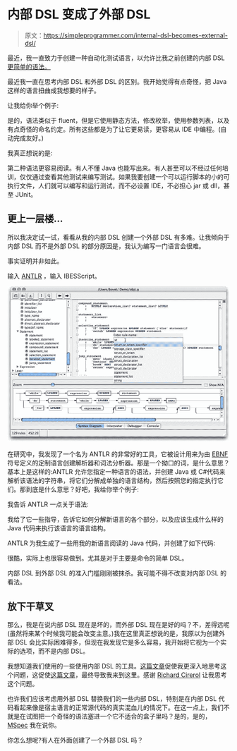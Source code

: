 # 内部 DSL 变成了外部 DSL

> 原文：<https://simpleprogrammer.com/internal-dsl-becomes-external-dsl/>

最近，我一直致力于创建一种自动化测试语言，以允许比我之前创建的内部 DSL [更简单的语法。](https://simpleprogrammer.com/2010/01/05/automated-ui-testing-framework-a-real-example/)

最近我一直在思考内部 DSL 和外部 DSL 的区别。我开始觉得有点奇怪，把 Java 这样的语言扭曲成我想要的样子。

让我给你举个例子:

是的，语法类似于 fluent，但是它使用静态方法，修改枚举，使用参数列表，以及有点奇怪的命名约定。所有这些都是为了让它更易读，更容易从 IDE 中编程。(自动完成友好。)

我真正想说的是:

第二种语法更容易阅读。有人不懂 Java 也能写出来。有人甚至可以不经过任何培训，仅仅通过查看其他测试来编写测试。如果我要创建一个可以运行脚本的小的可执行文件，人们就可以编写和运行测试，而不必设置 IDE，不必担心 jar 或 dll，甚至 JUnit。

## 更上一层楼…

所以我决定试一试，看看从我的内部 DSL 创建一个外部 DSL 有多难。让我倾向于内部 DSL 而不是外部 DSL 的部分原因是，我认为编写一门语言会很难。

事实证明并非如此。

输入 [ANTLR](http://www.antlr.org/) ，输入 IBESScript。



![](img/b4a0713ac4671519ccfd236a24fa031f.png "antlreditor")



在研究中，我发现了一个名为 ANTLR 的非常好的工具，它被设计用来为由 [EBNF](http://en.wikipedia.org/wiki/Extended_Backus%E2%80%93Naur_Form) 符号定义的定制语言创建解析器和词法分析器。那是一个拗口的词，是什么意思？基本上是这样的:ANTLR 允许您指定一种语言的语法，并创建 Java 或 C#代码来解析该语法的字符串，将它们分解成单独的语言结构，然后按照您的指定执行它们。那到底是什么意思？好吧，我给你举个例子:

我告诉 ANTLR 一点关于语法:

我给了它一些指导，告诉它如何分解新语言的各个部分，以及应该生成什么样的 Java 代码来执行该语言的语言结构。

ANTLR 为我生成了一些用我的新语言阅读的 Java 代码，并创建了如下代码:

很酷，实际上也很容易做到。尤其是对于主要是命令的简单 DSL。

内部 DSL 到外部 DSL 的准入门槛刚刚被抹杀。我可能不得不改变对内部 DSL 的看法。

## 放下干草叉

那么，我是在说内部 DSL 现在是坏的，而外部 DSL 现在是好的吗？不，差得远呢(虽然将来某个时候我可能会改变主意。)我在这里真正想说的是，我原以为创建外部 DSL 会比实际困难得多，但现在我发现它是多么容易，我开始将它视为一个实际的选项，而不是内部 DSL。

我想知道我们使用的一些使用内部 DSL 的工具。[这篇文章](http://elegantcode.com/2010/03/01/an-evolution-of-test-specification-styles-my-journey-to-mspec/)促使我更深入地思考这个问题，这促使[这篇文章](http://elegantcode.com/2010/03/03/is-mspec-an-internal-dsland-is-that-okay/)，最终导致我来到这里。感谢 [Richard Cirerol](http://elegantcode.com/author/rcirerol/) 让我思考这个问题。

也许我们应该考虑用外部 DSL 替换我们的一些内部 DSL，特别是在内部 DSL 代码看起来像是宿主语言的正常源代码的真实混血儿的情况下。在这一点上，我们不就是在试图把一个奇怪的语法塞进一个它不适合的盒子里吗？是的，是的， [MSpec](http://github.com/machine/machine.specifications) 我在说你。

你怎么想呢?有人在外面创建了一个外部 DSL 吗？